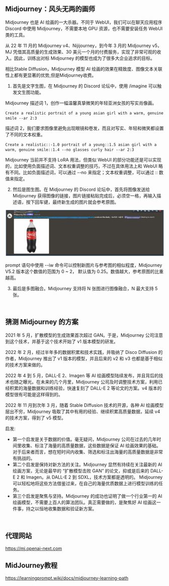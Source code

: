 ## Midjourney：风头无两的画师
Midjourney 也是 AI 绘画的一大杀器。不同于 WebUI，我们可以在聊天应用程序 Discord 中使用 Midjourney，不需要本地 GPU 资源，也不需要安装任务 WebUI 类的工具。

从 22 年 11 月的 Midjourney v4、Nijijourney，到今年 3 月的 Midjourney v5，MJ 凭借其高质量的生成效果、30 美元一个月的付费服务，实现了非常可观的收入。因此，训练出对标 Midjourney 的模型也成为了很多大企业追求的目标。

相比Stable Diffusion，Midjourney 模型 AI 绘画的效果在精致度、图像文本关联性上都有更显著的优势,但是Midjourney收费。

1. 首先是文字生图，在 Midjourney 的 Discord 论坛中，使用 /imagine 可以触发文生图功能。

Midjourney 描述词 1，创作一幅温馨真挚微笑的年轻亚洲女孩的写实肖像画。
```
Create a realistic portrait of a young asian girl with a warm, genuine smile --ar 2:3 
```
描述词 2，我们要求图像里避免出现眼镜和卷发，而且对写实、年轻和微笑都设置了不同的文本权重。
```
Create a realistic::-1.0 portrait of a young::1.5 asian girl with a warm, genuine smile::1.4 --no glasses curly hair --ar 2:3
```
Midjourney 当前并不支持 LoRA 用法，但类似 WebUI 的部分功能还是可以实现的，比如使用负面描述词、文本权重调整的技巧，不过在具体用法上和 WebUI 略有不同。比如负面描述词，可以通过 --no 来指定；文本权重调整，可以通过 :: 数值来指定。

2. 然后是图生图。在 Midjourney 的 Discord 论坛中，首先将图像发送给 Midjourney 获得图像的链接，图片链接粘贴完成后，必须空一格，再输入描述语，按下回车键，最终新生成的图片就会参考原图。

<img src="./images/image2image.webp" />

prompt 语句中使用 --iw 命令可以控制新图片与参考图的相似程度，Midjourney V5.2 版本这个数值的范围为 0 ~ 2， 默认值为 0.25。数值越大，参考原图的比重越高。


3. 最后是多图融合。Midjourney 支持将 N 张图进行图像融合，N 最大支持 5 张。

<br>

## 猜测 Midjourney 的方案
2021 年 5 月，扩散模型的生成效果首次超过 GAN。于是，Midjourney 公司注意到这个技术，并基于这个技术开始了 v1 版本模型的研发。

2022 年 2 月，经过半年多的数据积累和技术实践，并吸纳了 Disco Diffusion 的作者，Midjourney 推出了 v1 版本的模型，并且后来的 v2 和 v3 也都是基于相似的技术方案来做的。

2022 年 4 到 5 月，DALL-E 2、Imagen 等 AI 绘画模型陆续发布，并且背后的技术也随之曝光。在未来的几个月里，Midjourney 公司及时调整技术方案，利用已经积累的海量数据和训练经验，快速复刻了 DALL-E 2 等论文的方案。v4 版本的模型很有可能是这样得到的。

2022 年 11 月到次年 3 月，随着 Stable Diffusion 技术的开源，各种 AI 绘画模型层出不穷，Midjourney 吸取了其中有用的经验、继续积累高质量数据，延续 v4 的技术方案，得到了 v5 模型。

启发:
- 第一个启发是关于数据的价值。毫无疑问，Midjourney 公司在过去的几年时间里收集、标注了海量的高质量数据，这些数据是保证 AI 绘画效果的基础。对于后来者而言，想在短时间内收集、筛选和标注出海量的高质量数据是非常有挑战的。
- 第二个启发是保持对新方法的关注。Midjourney 显然有持续在关注最新的 AI 绘画方案，无论是最早的 “扩散模型击败 GAN” 的论文，抑或是后来的 DALL-E 2 和 Imagen。从 DALL-E 2 到 SDXL，技术方案都是透明的。
Midjourney 可以轻松地将这些方法借鉴过来，在自己的海量优质数据上进行模型训练的任务。
- 第三个启发是聚焦与坚持。Midjourney 的成功也证明了做一个行业第一的 AI 绘画模型，不需要上百人的算法团队。真正需要做的，是聚焦好 AI 绘画这一件事，持之以恒地收集数据和验证新方案。

<br>

## 代理网站
https://mj.openai-next.com

## MidJourney教程
https://learningprompt.wiki/docs/midjourney-learning-path